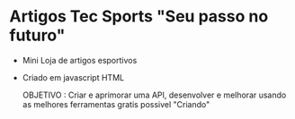 # Artigos Tec Sports "Seu passo no futuro"

- Mini Loja de artigos esportivos

- Criado em javascript HTML

  OBJETIVO : Criar e aprimorar uma API, desenvolver e melhorar usando as melhores ferramentas gratis possivel "Criando"

